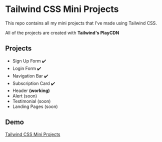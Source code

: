 # Tailwind CSS Mini Projects

This repo contains all my mini projects that I've made using Tailwind CSS.

All of the projects are created with **Tailwind's PlayCDN**

## Projects

- Sign Up Form ✔️
- Login Form ✔️
- Navigation Bar ✔️
- Subscription Card ✔️
- Header **(working)**
- Alert (soon)
- Testimonial (soon)
- Landing Pages (soon)

## Demo

[Tailwind CSS Mini Projects](https://tailwind-css-projects.pages.dev/)
